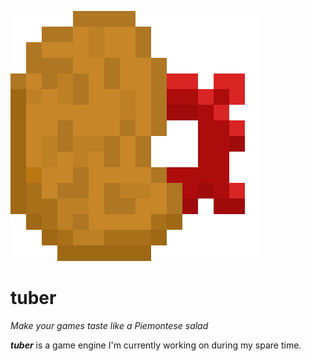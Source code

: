 ![tuber logo](img/tuber_logo.png)
# tuber
*Make your games taste like a Piemontese salad*

***tuber*** is a game engine I'm currently working on during my spare time.

